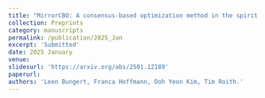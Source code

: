 ```yaml
---
title: "MirrorCBO: A consensus-based optimization method in the spirit of mirror descent"
collection: Preprints
category: manuscripts
permalink: /publication/2025_Jan
excerpt: 'Submitted'
date: 2025 January
venue:
slidesurl: 'https://arxiv.org/abs/2501.12189'
paperurl: 
authors: 'Leon Bungert, Franca Hoffmann, Doh Yeon Kim, Tim Roith.'
---
```


